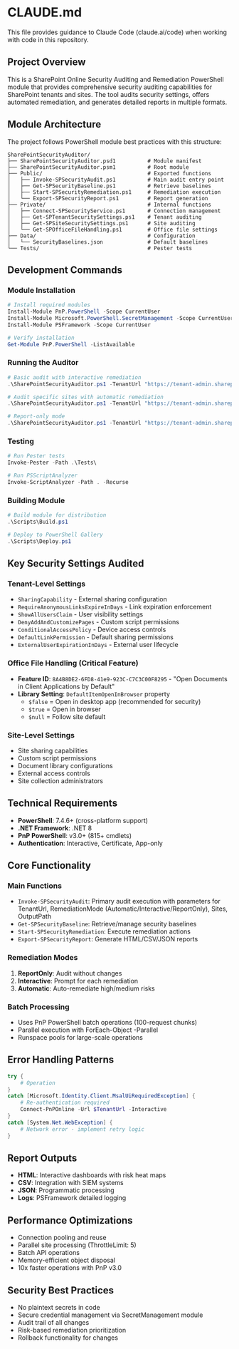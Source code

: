 # CLAUDE.md

This file provides guidance to Claude Code (claude.ai/code) when working with code in this repository.

## Project Overview

This is a SharePoint Online Security Auditing and Remediation PowerShell module that provides comprehensive security auditing capabilities for SharePoint tenants and sites. The tool audits security settings, offers automated remediation, and generates detailed reports in multiple formats.

## Module Architecture

The project follows PowerShell module best practices with this structure:

```
SharePointSecurityAuditor/
├── SharePointSecurityAuditor.psd1          # Module manifest
├── SharePointSecurityAuditor.psm1          # Root module
├── Public/                                 # Exported functions
│   ├── Invoke-SPSecurityAudit.ps1          # Main audit entry point
│   ├── Get-SPSecurityBaseline.ps1          # Retrieve baselines
│   ├── Start-SPSecurityRemediation.ps1     # Remediation execution
│   └── Export-SPSecurityReport.ps1         # Report generation
├── Private/                                # Internal functions
│   ├── Connect-SPSecurityService.ps1       # Connection management
│   ├── Get-SPTenantSecuritySettings.ps1    # Tenant auditing
│   ├── Get-SPSiteSecuritySettings.ps1      # Site auditing
│   └── Get-SPOfficeFileHandling.ps1        # Office file settings
├── Data/                                   # Configuration
│   └── SecurityBaselines.json              # Default baselines
└── Tests/                                  # Pester tests
```

## Development Commands

### Module Installation
```powershell
# Install required modules
Install-Module PnP.PowerShell -Scope CurrentUser
Install-Module Microsoft.PowerShell.SecretManagement -Scope CurrentUser
Install-Module PSFramework -Scope CurrentUser

# Verify installation
Get-Module PnP.PowerShell -ListAvailable
```

### Running the Auditor
```powershell
# Basic audit with interactive remediation
.\SharePointSecurityAuditor.ps1 -TenantUrl "https://tenant-admin.sharepoint.com" -RemediationMode Interactive

# Audit specific sites with automatic remediation
.\SharePointSecurityAuditor.ps1 -TenantUrl "https://tenant-admin.sharepoint.com" -Sites @("site1","site2") -RemediationMode Automatic

# Report-only mode
.\SharePointSecurityAuditor.ps1 -TenantUrl "https://tenant-admin.sharepoint.com" -RemediationMode ReportOnly
```

### Testing
```powershell
# Run Pester tests
Invoke-Pester -Path .\Tests\

# Run PSScriptAnalyzer
Invoke-ScriptAnalyzer -Path . -Recurse
```

### Building Module
```powershell
# Build module for distribution
.\Scripts\Build.ps1

# Deploy to PowerShell Gallery
.\Scripts\Deploy.ps1
```

## Key Security Settings Audited

### Tenant-Level Settings
- `SharingCapability` - External sharing configuration
- `RequireAnonymousLinksExpireInDays` - Link expiration enforcement
- `ShowAllUsersClaim` - User visibility settings
- `DenyAddAndCustomizePages` - Custom script permissions
- `ConditionalAccessPolicy` - Device access controls
- `DefaultLinkPermission` - Default sharing permissions
- `ExternalUserExpirationInDays` - External user lifecycle

### Office File Handling (Critical Feature)
- **Feature ID**: `8A4B8DE2-6FD8-41e9-923C-C7C3C00F8295` - "Open Documents in Client Applications by Default"
- **Library Setting**: `DefaultItemOpenInBrowser` property
  - `$false` = Open in desktop app (recommended for security)
  - `$true` = Open in browser
  - `$null` = Follow site default

### Site-Level Settings
- Site sharing capabilities
- Custom script permissions
- Document library configurations
- External access controls
- Site collection administrators

## Technical Requirements

- **PowerShell**: 7.4.6+ (cross-platform support)
- **.NET Framework**: .NET 8
- **PnP PowerShell**: v3.0+ (815+ cmdlets)
- **Authentication**: Interactive, Certificate, App-only

## Core Functionality

### Main Functions
- `Invoke-SPSecurityAudit`: Primary audit execution with parameters for TenantUrl, RemediationMode (Automatic/Interactive/ReportOnly), Sites, OutputPath
- `Get-SPSecurityBaseline`: Retrieve/manage security baselines
- `Start-SPSecurityRemediation`: Execute remediation actions
- `Export-SPSecurityReport`: Generate HTML/CSV/JSON reports

### Remediation Modes
1. **ReportOnly**: Audit without changes
2. **Interactive**: Prompt for each remediation
3. **Automatic**: Auto-remediate high/medium risks

### Batch Processing
- Uses PnP PowerShell batch operations (100-request chunks)
- Parallel execution with ForEach-Object -Parallel
- Runspace pools for large-scale operations

## Error Handling Patterns

```powershell
try {
    # Operation
}
catch [Microsoft.Identity.Client.MsalUiRequiredException] {
    # Re-authentication required
    Connect-PnPOnline -Url $TenantUrl -Interactive
}
catch [System.Net.WebException] {
    # Network error - implement retry logic
}
```

## Report Outputs

- **HTML**: Interactive dashboards with risk heat maps
- **CSV**: Integration with SIEM systems  
- **JSON**: Programmatic processing
- **Logs**: PSFramework detailed logging

## Performance Optimizations

- Connection pooling and reuse
- Parallel site processing (ThrottleLimit: 5)
- Batch API operations
- Memory-efficient object disposal
- 10x faster operations with PnP v3.0

## Security Best Practices

- No plaintext secrets in code
- Secure credential management via SecretManagement module
- Audit trail of all changes
- Risk-based remediation prioritization
- Rollback functionality for changes